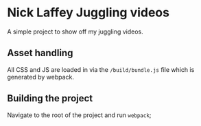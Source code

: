# Nick Laffey Juggling videos
A simple project to show off my juggling videos. 

## Asset handling

All CSS and JS are loaded in via the `/build/bundle.js` file which is generated by webpack. 

## Building the project

Navigate to the root of the project and run `webpack`;